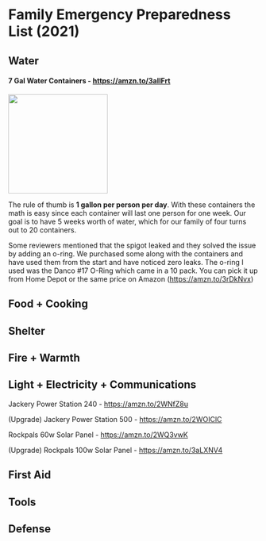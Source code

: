 # Family Emergency Preparedness List (2021)

## Water

#### 7 Gal Water Containers - https://amzn.to/3aIIFrt

<p><img src="https://images-na.ssl-images-amazon.com/images/I/41x%2BN7Wsb-L._AC_.jpg" height="200"></p>

The rule of thumb is <strong>1 gallon per person per day</strong>. With these containers the math is easy since each container will last one person for one week. Our goal is to have 5 weeks worth of water, which for our family of four turns out to 20 containers.

Some reviewers mentioned that the spigot leaked and they solved the issue by adding an o-ring. We purchased some along with the containers and have used them from the start and have noticed zero leaks. The o-ring I used was the Danco #17 O-Ring which came in a 10 pack. You can pick it up from Home Depot or the same price on Amazon (https://amzn.to/3rDkNvx)

## Food + Cooking

## Shelter

## Fire + Warmth

## Light + Electricity + Communications

Jackery Power Station 240 - https://amzn.to/2WNfZ8u

(Upgrade) Jackery Power Station 500 - https://amzn.to/2WOIClC

Rockpals 60w Solar Panel - https://amzn.to/2WQ3vwK

(Upgrade) Rockpals 100w Solar Panel - https://amzn.to/3aLXNV4

## First Aid

## Tools

## Defense
